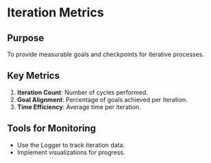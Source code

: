 
# Iteration Metrics
## Purpose
To provide measurable goals and checkpoints for iterative processes.
## Key Metrics
1. **Iteration Count**: Number of cycles performed.
2. **Goal Alignment**: Percentage of goals achieved per iteration.
3. **Time Efficiency**: Average time per iteration.
## Tools for Monitoring
- Use the Logger to track iteration data.
- Implement visualizations for progress.
